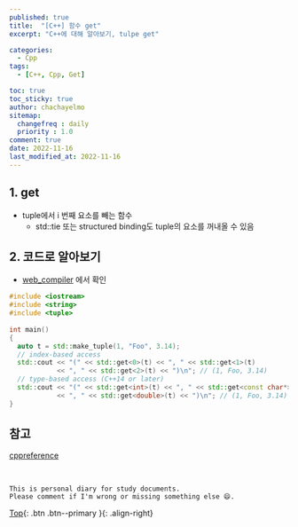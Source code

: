 ```yaml
---
published: true
title:  "[C++] 함수 get"
excerpt: "C++에 대해 알아보기, tulpe get"

categories:
  - Cpp
tags:
  - [C++, Cpp, Get]

toc: true
toc_sticky: true
author: chachayelmo
sitemap:
  changefreq : daily
  priority : 1.0
comment: true
date: 2022-11-16
last_modified_at: 2022-11-16
---
```


## 1. get
- tuple에서 i 번째 요소를 빼는 함수
  - std::tie 또는 structured binding도 tuple의 요소를 꺼내올 수 있음

## 2. 코드로 알아보기
- [web_compiler](https://godbolt.org/) 에서 확인

```cpp
#include <iostream>
#include <string>
#include <tuple>
 
int main()
{
  auto t = std::make_tuple(1, "Foo", 3.14);
  // index-based access
  std::cout << "(" << std::get<0>(t) << ", " << std::get<1>(t)
            << ", " << std::get<2>(t) << ")\n"; // (1, Foo, 3.14)
  // type-based access (C++14 or later)
  std::cout << "(" << std::get<int>(t) << ", " << std::get<const char*>(t)
            << ", " << std::get<double>(t) << ")\n"; // (1, Foo, 3.14)
}
```

## 참고
[cppreference](https://en.cppreference.com/w/cpp/utility/tuple/get)

<br>

    This is personal diary for study documents.
    Please comment if I'm wrong or missing something else 😄. 

[Top](#){: .btn .btn--primary }{: .align-right}
